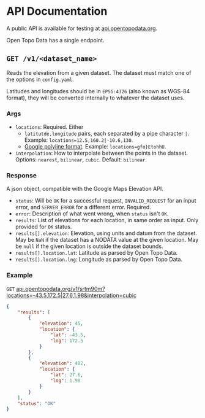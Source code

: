 # API Documentation

A public API is available for testing at [api.opentopodata.org](https://api.opentopodata.org/v1/test-dataset).

Open Topo Data has a single endpoint.

## `GET /v1/<dataset_name>`

Reads the elevation from a given dataset. The dataset must match one of the options in `config.yaml`.

Latitudes and longitudes should be in `EPSG:4326` (also known as WGS-84 format), they will be converted internally to whatever the dataset uses.

### Args

* `locations`: Required. Either 
    * `latitutde,longitude` pairs, each separated by a pipe character `|`. Example: `locations=12.5,160.2|-10.6,130`.
    * [Google polyline format](https://developers.google.com/maps/documentation/utilities/polylinealgorithm). Example: `locations=gfo}EtohhU`.
* `interpolation`: How to interpolate between the points in the dataset. Options: `nearest`, `bilinear`, `cubic`. Default: `bilinear`.

### Response

A json object, compatible with the Google Maps Elevation API.

* `status`: Will be `OK` for a successful request, `INVALID_REQUEST` for an input error, and `SERVER_ERROR` for a different error. Required.
* `error`: Description of what went wrong, when `status` isn't `OK`.
* `results`: List of elevations for each location, in same order as input. Only provided for `OK` status.
* `results[].elevation`: Elevation, using units and datum from the dataset. May be `NaN` if the dataset has a NODATA value at the given location. May be `null` if the given location is outside the dataset bounds.
* `results[].location.lat`: Latitude as parsed by Open Topo Data.
* `results[].location.lng`: Longitude as parsed by Open Topo Data.

### Example

`GET` <a href="https://api.opentopodata.org/v1/srtm90m?locations=-43.5,172.5|27.6,1.98&interpolation=cubic">api.opentopodata.org/v1/srtm90m?locations=-43.5,172.5|27.6,1.98&interpolation=cubic</a>




```json
{
    "results": [
        {
            "elevation": 45,
            "location": {
                "lat": -43.5,
                "lng": 172.5
            }
        },
        {
            "elevation": 402,
            "location": {
                "lat": 27.6,
                "lng": 1.98
            }
        }
    ],
    "status": "OK"
}
```
